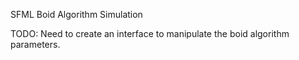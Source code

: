 SFML Boid Algorithm Simulation

TODO: Need to create an interface to manipulate the boid algorithm parameters.
